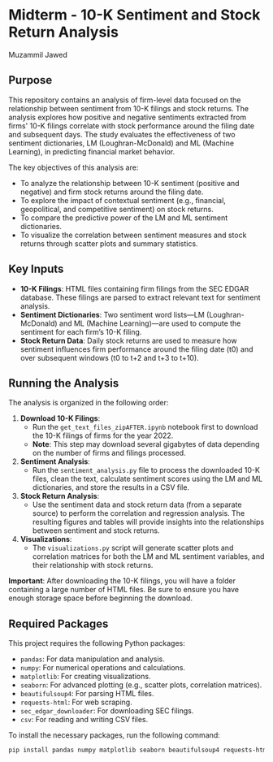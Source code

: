 # Midterm - 10-K Sentiment and Stock Return Analysis
Muzammil Jawed

## Purpose
This repository contains an analysis of firm-level data focused on the relationship between sentiment from 10-K filings and stock returns. The analysis explores how positive and negative sentiments extracted from firms' 10-K filings correlate with stock performance around the filing date and subsequent days. The study evaluates the effectiveness of two sentiment dictionaries, LM (Loughran-McDonald) and ML (Machine Learning), in predicting financial market behavior.

The key objectives of this analysis are:
- To analyze the relationship between 10-K sentiment (positive and negative) and firm stock returns around the filing date.
- To explore the impact of contextual sentiment (e.g., financial, geopolitical, and competitive sentiment) on stock returns.
- To compare the predictive power of the LM and ML sentiment dictionaries.
- To visualize the correlation between sentiment measures and stock returns through scatter plots and summary statistics.

## Key Inputs
- **10-K Filings**: HTML files containing firm filings from the SEC EDGAR database. These filings are parsed to extract relevant text for sentiment analysis.
- **Sentiment Dictionaries**: Two sentiment word lists—LM (Loughran-McDonald) and ML (Machine Learning)—are used to compute the sentiment for each firm’s 10-K filing.
- **Stock Return Data**: Daily stock returns are used to measure how sentiment influences firm performance around the filing date (t0) and over subsequent windows (t0 to t+2 and t+3 to t+10).

## Running the Analysis
The analysis is organized in the following order:
1. **Download 10-K Filings**: 
   - Run the `get_text_files_zipAFTER.ipynb` notebook first to download the 10-K filings of firms for the year 2022. 
   - **Note**: This step may download several gigabytes of data depending on the number of firms and filings processed.
2. **Sentiment Analysis**:
   - Run the `sentiment_analysis.py` file to process the downloaded 10-K files, clean the text, calculate sentiment scores using the LM and ML dictionaries, and store the results in a CSV file.
3. **Stock Return Analysis**:
   - Use the sentiment data and stock return data (from a separate source) to perform the correlation and regression analysis. The resulting figures and tables will provide insights into the relationships between sentiment and stock returns.
4. **Visualizations**:
   - The `visualizations.py` script will generate scatter plots and correlation matrices for both the LM and ML sentiment variables, and their relationship with stock returns.

**Important**: After downloading the 10-K filings, you will have a folder containing a large number of HTML files. Be sure to ensure you have enough storage space before beginning the download.

## Required Packages
This project requires the following Python packages:
- `pandas`: For data manipulation and analysis.
- `numpy`: For numerical operations and calculations.
- `matplotlib`: For creating visualizations.
- `seaborn`: For advanced plotting (e.g., scatter plots, correlation matrices).
- `beautifulsoup4`: For parsing HTML files.
- `requests-html`: For web scraping.
- `sec_edgar_downloader`: For downloading SEC filings.
- `csv`: For reading and writing CSV files.

To install the necessary packages, run the following command:

```bash
pip install pandas numpy matplotlib seaborn beautifulsoup4 requests-html sec-edgar-downloader

